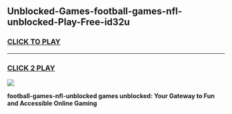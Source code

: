 
## Unblocked-Games-football-games-nfl-unblocked-Play-Free-id32u
<h3>
<a href="https://premium76.site?title=football-games-nfl-unblocked&ref=10A">CLICK TO PLAY</a></h3>
<hr>

<h3>
<a href="https://premium76.site?title=football-games-nfl-unblocked&ref=10A">CLICK 2 PLAY</a>
  
</h3>

<a href="https://premium76.site?title=football-games-nfl-unblocked&ref=10A"><img src="https://clearcache.store/games.png"></a>


**football-games-nfl-unblocked games unblocked: Your Gateway to Fun and Accessible Online Gaming**
